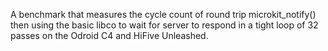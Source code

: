 A benchmark that measures the cycle count of round trip microkit_notify() then using the basic libco to wait for server to respond in a tight loop of 32 passes on the Odroid C4 and HiFive Unleashed.